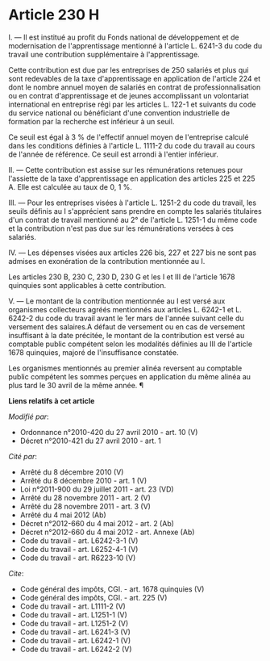 # Article 230 H

I. ― Il est institué au profit du Fonds national de développement et de modernisation de l'apprentissage mentionné à
l'article L. 6241-3 du code du travail une contribution supplémentaire à l'apprentissage. 

Cette contribution est due par les entreprises de 250 salariés et plus qui sont redevables de la taxe d'apprentissage en
application de l'article 224 et dont le nombre annuel moyen de salariés en contrat de professionnalisation ou en contrat
d'apprentissage et de jeunes accomplissant un volontariat international en entreprise régi par les articles L. 122-1 et
suivants du code du service national ou bénéficiant d'une convention industrielle de formation par la recherche est inférieur
à un seuil. 

Ce seuil est égal à 3 % de l'effectif annuel moyen de l'entreprise calculé dans les conditions définies à l'article L. 1111-2
du code du travail au cours de l'année de référence. Ce seuil est arrondi à l'entier inférieur. 

II. ― Cette contribution est assise sur les rémunérations retenues pour l'assiette de la taxe d'apprentissage en application
des articles 225 et 225 A. Elle est calculée au taux de 0, 1 %. 

III. ― Pour les entreprises visées à l'article L. 1251-2 du code du travail, les seuils définis au I s'apprécient sans
prendre en compte les salariés titulaires d'un contrat de travail mentionné au 2° de l'article L. 1251-1 du même code et la
contribution n'est pas due sur les rémunérations versées à ces salariés. 

IV. ― Les dépenses visées aux articles 226 bis, 227 et 227 bis ne sont pas admises en exonération de la contribution
mentionnée au I. 

Les articles 230 B, 230 C, 230 D, 230 G et les I et III de l'article 1678 quinquies sont applicables à cette contribution.

V. ― Le montant de la contribution mentionnée au I est versé aux organismes collecteurs agréés mentionnés aux articles L.
6242-1 et L. 6242-2 du code du travail avant le 1er mars de l'année suivant celle du versement des salaires.A défaut de
versement ou en cas de versement insuffisant à la date précitée, le montant de la contribution est versé au comptable public
compétent selon les modalités définies au III de l'article 1678 quinquies, majoré de l'insuffisance constatée. 

Les organismes mentionnés au premier alinéa reversent au comptable public compétent les sommes perçues en application du même
alinéa au plus tard le 30 avril de la même année. ¶

**Liens relatifs à cet article**

_Modifié par_:

  - Ordonnance n°2010-420  du 27 avril 2010 - art. 10 (V)
  - Décret n°2010-421  du 27 avril 2010 - art. 1

_Cité par_:

  - Arrêté du 8 décembre 2010 (V)
  - Arrêté du 8 décembre 2010 - art. 1 (V)
  - Loi n°2011-900 du 29 juillet 2011 - art. 23 (VD)
  - Arrêté du 28 novembre 2011 - art. 2 (V)
  - Arrêté du 28 novembre 2011 - art. 3 (V)
  - Arrêté du 4 mai 2012 (Ab)
  - Décret n°2012-660 du 4 mai 2012 - art. 2 (Ab)
  - Décret n°2012-660 du 4 mai 2012 - art. Annexe (Ab)
  - Code du travail - art. L6242-3-1 (V)
  - Code du travail - art. L6252-4-1 (V)
  - Code du travail - art. R6223-10 (V)

_Cite_:

  - Code général des impôts, CGI. - art. 1678 quinquies (V)
  - Code général des impôts, CGI. - art. 225 (V)
  - Code du travail - art. L1111-2 (V)
  - Code du travail - art. L1251-1 (V)
  - Code du travail - art. L1251-2 (V)
  - Code du travail - art. L6241-3 (V)
  - Code du travail - art. L6242-1 (V)
  - Code du travail - art. L6242-2 (V)
